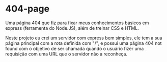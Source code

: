 # 404-page
Uma página 404 que fiz para fixar meus conhecimentos básicos em express (ferramenta do Node.JS), além de treinar CSS e HTML.

Neste projeto eu crei um servidor com express bem simples, ele tem a sua página principal com a rota definida com "/", e possui uma página 404 not found com o objetivo 
de ser chamada quando o usuário fizer uma requisição com uma URL que o servidor não a reconheça.
